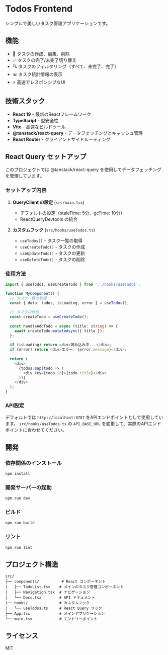 # Todos Frontend

シンプルで美しいタスク管理アプリケーションです。

## 機能

- 📝 タスクの作成、編集、削除
- ✅ タスクの完了/未完了切り替え
- 🔍 タスクのフィルタリング（すべて、未完了、完了）
- 📊 タスク統計情報の表示
- ⚡ 高速でレスポンシブなUI

## 技術スタック

- **React 19** - 最新のReactフレームワーク
- **TypeScript** - 型安全性
- **Vite** - 高速なビルドツール
- **@tanstack/react-query** - データフェッチングとキャッシュ管理
- **React Router** - クライアントサイドルーティング

## React Query セットアップ

このプロジェクトでは @tanstack/react-query を使用してデータフェッチングを管理しています。

### セットアップ内容

1. **QueryClient の設定** (`src/main.tsx`)
   - デフォルトの設定（staleTime: 5分、gcTime: 10分）
   - ReactQueryDevtools の統合

2. **カスタムフック** (`src/hooks/useTodos.ts`)
   - `useTodos()` - タスク一覧の取得
   - `useCreateTodo()` - タスクの作成
   - `useUpdateTodo()` - タスクの更新
   - `useDeleteTodo()` - タスクの削除

### 使用方法

```typescript
import { useTodos, useCreateTodo } from '../hooks/useTodos';

function MyComponent() {
  // タスク一覧の取得
  const { data: todos, isLoading, error } = useTodos();
  
  // タスクの作成
  const createTodo = useCreateTodo();
  
  const handleAddTodo = async (title: string) => {
    await createTodo.mutateAsync({ title });
  };
  
  if (isLoading) return <div>読み込み中...</div>;
  if (error) return <div>エラー: {error.message}</div>;
  
  return (
    <div>
      {todos.map(todo => (
        <div key={todo.id}>{todo.title}</div>
      ))}
    </div>
  );
}
```

### API設定

デフォルトでは `http://localhost:8787` をAPIエンドポイントとして使用しています。
`src/hooks/useTodos.ts` の `API_BASE_URL` を変更して、実際のAPIエンドポイントに合わせてください。

## 開発

### 依存関係のインストール

```bash
npm install
```

### 開発サーバーの起動

```bash
npm run dev
```

### ビルド

```bash
npm run build
```

### リント

```bash
npm run lint
```

## プロジェクト構造

```
src/
├── components/          # React コンポーネント
│   ├── TodoList.tsx    # メインのタスク管理コンポーネント
│   ├── Navigation.tsx  # ナビゲーション
│   └── Docs.tsx        # API ドキュメント
├── hooks/              # カスタムフック
│   └── useTodos.ts     # React Query フック
├── App.tsx             # メインアプリケーション
└── main.tsx            # エントリーポイント
```

## ライセンス

MIT
